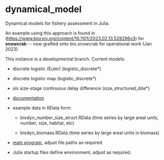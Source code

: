 # dynamical_model

Dynamical models for fishery assessment in Julia. 

An example using this approach is found in (https://www.biorxiv.org/content/10.1101/2023.02.13.528296v3) for 
**snowcrab** -- now grafted onto bio.snowcrab for operational work (Jan 2023) 

This instance is a developmental branch. Current models:

- discrete logistic (Euler) (logistic_discrete\*)

- discrete logistic map (logistic_discrete\*)

- six size-stage continuous delay difference (size_structured_dde\*)

- [documentation](https://www.biorxiv.org/content/10.1101/2023.02.13.528296v3)  

- example data in RData form: 

    - biodyn_number_size_struct.RData (time series by large areal units, number, size, habitat, etc)

    - biodyn_biomass.RData (time series by large areal units in biomass)
    
- [main program](https://github.com/jae0/dynamical_model/blob/master/snowcrab/README.md), adjust file paths as required

- Julia startup files define environment, adjust as required.



